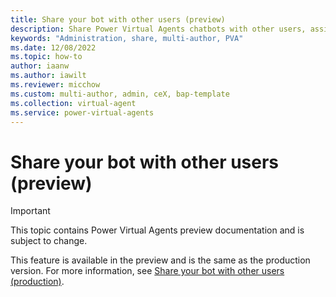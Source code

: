 ```yaml
---
title: Share your bot with other users (preview)
description: Share Power Virtual Agents chatbots with other users, assign security roles, and work together in Power Virtual Agents preview.
keywords: "Administration, share, multi-author, PVA"
ms.date: 12/08/2022
ms.topic: how-to
author: iaanw
ms.author: iawilt
ms.reviewer: micchow
ms.custom: multi-author, admin, ceX, bap-template
ms.collection: virtual-agent
ms.service: power-virtual-agents
---
```


# Share your bot with other users (preview)

> [!IMPORTANT]
> This topic contains Power Virtual Agents preview documentation and is subject to change.

This feature is available in the preview and is the same as the production version. For more information, see [Share your bot with other users (production)](../admin-share-bots.md).
